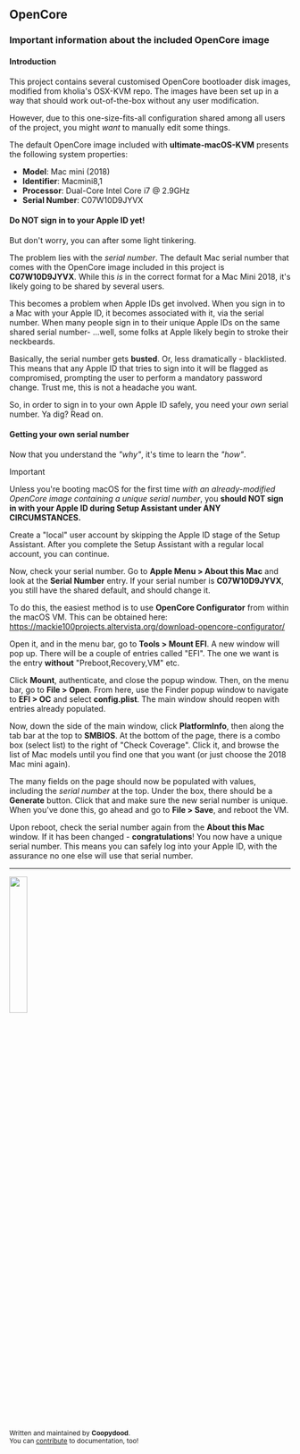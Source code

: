 ## OpenCore
### Important information about the included OpenCore image

#### Introduction
This project contains several customised OpenCore bootloader disk images, modified from kholia's OSX-KVM repo. The images have been set up in a way that should work out-of-the-box without any user modification.

However, due to this one-size-fits-all configuration shared among all users of the project, you might *want* to manually edit some things.

The default OpenCore image included with **ultimate-macOS-KVM** presents the following system properties:

- **Model**: Mac mini (2018)
- **Identifier**: Macmini8,1
- **Processor**: Dual-Core Intel Core i7 @ 2.9GHz
- **Serial Number**: C07W10D9JYVX

#### Do NOT sign in to your Apple ID yet!
But don't worry, you can after some light tinkering.

The problem lies with the *serial number*. The default Mac serial number that comes with the OpenCore image included in this project is **C07W10D9JYVX**. While this *is* in the correct format for a Mac Mini 2018, it's likely going to be shared by several users.

This becomes a problem when Apple IDs get involved. When you sign in to a Mac with your Apple ID, it becomes associated with it, via the serial number. When many people sign in to their unique Apple IDs on the same shared serial number- ...well, some folks at Apple likely begin to stroke their neckbeards.

Basically, the serial number gets **busted**. Or, less dramatically - blacklisted. This means that any Apple ID that tries to sign into it will be flagged as compromised, prompting the user to perform a mandatory password change. Trust me, this is not a headache you want.

So, in order to sign in to your own Apple ID safely, you need your *own* serial number. Ya dig? Read on.

#### Getting your own serial number
Now that you understand the *"why"*, it's time to learn the *"how"*.

> [!IMPORTANT]
> Unless you're booting macOS for the first time *with an already-modified OpenCore image containing a unique serial number*, you **should NOT sign in with your Apple ID during Setup Assistant under ANY CIRCUMSTANCES.**

Create a "local" user account by skipping the Apple ID stage of the Setup Assistant. After you complete the Setup Assistant with a regular local account, you can continue.

Now, check your serial number. Go to **Apple Menu > About this Mac** and look at the **Serial Number** entry. If your serial number is **C07W10D9JYVX**, you still have the shared default, and should change it.

To do this, the easiest method is to use **OpenCore Configurator** from within the macOS VM. This can be obtained here: https://mackie100projects.altervista.org/download-opencore-configurator/

Open it, and in the menu bar, go to **Tools > Mount EFI**. A new window will pop up. There will be a couple of entries called "EFI". The one we want is the entry **without** "Preboot,Recovery,VM" etc.

Click **Mount**, authenticate, and close the popup window. Then, on the menu bar, go to **File > Open**. From here, use the Finder popup window to navigate to **EFI > OC** and select **config.plist**. The main window should reopen with entries already populated. 

Now, down the side of the main window, click **PlatformInfo**, then along the tab bar at the top to **SMBIOS**. At the bottom of the page, there is a combo box (select list) to the right of "Check Coverage". Click it, and browse the list of Mac models until you find one that you want (or just choose the 2018 Mac mini again). 

The many fields on the page should now be populated with values, including the *serial number* at the top. Under the box, there should be a **Generate** button. Click that and make sure the new serial number is unique. When you've done this, go ahead and go to **File > Save**, and reboot the VM.

Upon reboot, check the serial number again from the **About this Mac** window. If it has been changed - **congratulations**! You now have a unique serial number. This means you can safely log into your Apple ID, with the assurance no one else will use that serial number. 

***

<img src="https://github.com/Coopydood/ultimate-macOS-KVM/assets/39441479/ef278407-a14f-4ae7-bc23-3f635687db65" width="25%"> 

<sub>Written and maintained by **Coopydood**. </sub>
<br><sub>You can [contribute](https://github.com/Coopydood/ultimate-macOS-KVM/new/dev/docs) to documentation, too!</sub>